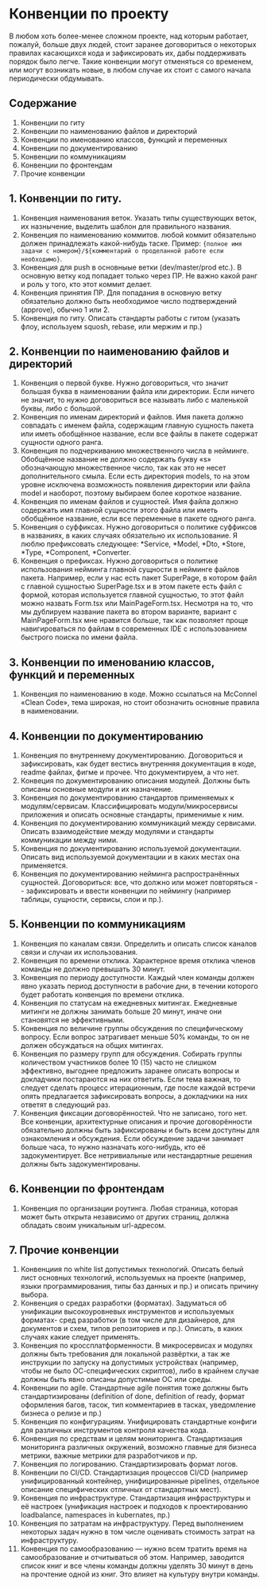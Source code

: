 # Конвенции по проекту
В любом хоть более-менее сложном проекте, над которым работает, пожалуй, больше двух людей, стоит заранее договориться о некоторых правилах касающихся кода и зафиксировать их, дабы поддерживать порядок было легче. Такие конвенции могут отменяться со временем, или могут возникать новые, в любом случае их стоит с самого начала периодически обдумывать. 

## Содержание
1. Конвенции по гиту
2. Конвенции по наименованию файлов и директорий
3. Конвенции по именованию классов, функций и переменных
4. Конвенции по документированию
5. Конвенции по коммуникациям
6. Конвенции по фронтендам
7. Прочие конвенции

## 1. Конвенции по гиту.
1. Конвенция наименования веток. Указать типы существующих веток, их назнычение, выделить шаблон для правильного названия.
2. Конвенция по наименованию коммитов. любой коммит обязательно должен принадлежать какой-нибудь таске. Пример:
`{полное имя задачи с номером}/${комментарий о проделанной работе если необходимо}`.
3. Конвенция для push в основныые ветки (dev/master/prod etc.). В основную ветку код попадает только через ПР. Не важно какой ранг и роль у того, кто этот коммит делает.
4. Конвенция принятия ПР. Для попадания в основную ветку обязательно должно быть необходимое число подтверждений (approve), обычно 1 или 2.
5. Конвенция по гиту. Описать стандарты работы с гитом (указать флоу, используем squosh, rebase, или мержим и пр.)

## 2. Конвенции по наименованию файлов и директорий
1. Конвенция о первой букве. Нужно договориться, что значит большая буква в наименовании файла или директории. Если ничего не значит, то нужно договориться все называть либо с маленькой буквы, либо с большой.
2. Конвенция по именам директорий и файлов. Имя пакета должно совпадать с именем файла, содержащим главную сущность пакета или иметь обобщённое название, если все файлы в пакете содержат сущности одного ранга. 
3. Конвенция по подчеркиванию множественного числа в нейминге. Обобщённое название не должно содержать букву «s» обозначающую множественное число, так как это не несет дополнительного смыла. Если есть директория models, то на этом уровне исключена возможность появления директории или файла model и наоборот, поэтому выбираем более короткое название.
4. Конвенция по именам файлов и сущностей. Имя файла должно содержать имя главной сущности этого файла или иметь обобщённое название, если все переменные в пакете  одного ранга.
5. Конвенция о суффиксах. Нужно договориться о политике суффиксов в названиях, в каких случаях обязательно их использование. Я люблю префиксовать следующее: *Service, *Model, *Dto, *Store, *Type, *Component, *Converter.
6. Конвенция о префиксах. Нужно договориться о политике использования нейминга главной сущности в нейминге файлов пакета. Например, если у нас есть пакет SuperPage, в котором файл с главной сущностью SuperPage.tsx и в этом пакете есть файл с формой, которая используется главной сущностью, то этот файл можно назвать Form.tsx или MainPageForm.tsx. Несмотря на то, что мы дублируем название пакета во втором варианте, вариант с MainPageForm.tsx мне нравится больше, так как позволяет проще навигироваться по файлам в современных IDE с использованием быстрого поиска по имени файла.

## 3. Конвенции по именованию классов, функций и переменных
1. Конвенция по наименованию в коде. Можно ссылаться на McConnel «Clean Code», тема широкая, но стоит обозначить основные правила в наименовании.

## 4. Конвенции по документированию
1. Конвенция по внутреннему документированию. Договориться и зафиксировать, как будет вестись внутренняя документация в коде, readme файлах, фигме и прочее. Что документируем, а что нет.
2. Конвеция по документированию описания модулей. Должны быть описаны основные модули и их назначение.
3. Конвенция по документированию стандартов применяемых к модулям/сервисам. Классифицировать модули/микросервисы приложения и описать основные стандарты, применимые к ним.
4. Конвенция по документированию коммуникаций между сервисами. Описать взаимодействие между модулями и стандарты коммуникации между ними.
5. Конвенция по документированию используемой документации. Описать вид используемой документации и в каких местах она применяется.
6. Конвенция по документированию нейминга распространённых сущностей. Договориться: все, что должно или может повторяться -- зафиксировать и ввести конвенции по неймингу (например таблицы, сущности, сервисы, слои и пр.).

## 5. Конвенции по коммуникациям 
1. Конвенция по каналам связи. Определить и описать список каналов связи и случаи их использования.
2. Конвенция по времени отклика. Характерное время отклика членов команды не должно превышать 30 минут.
3. Конвенция по периоду доступности. Каждый член команды должен явно указать период доступности в рабочие дни, в течении которого будет работать  конвенция по времени отклика.
4. Конвенция по статусам на ежедневных митингах. Ежедневные митинги не должны занимать больше 20 минут, иначе они становятся не эффективными.
5. Конвенция по величине группы обсуждения по специфическому вопросу. Если вопрос затрагивает меньше 50% команды, то он не должен обсуждаться на общих митингах.
6. Конвенция по размеру групп для обсуждения. Собирать группы количеством участников более 10 (15) часто не слишком эффективно, выгоднее предложить заранее описать вопросы и докладчики постараются на них ответить. Если тема важная, то следует сделать процесс итерационным, где после каждой встречи опять предлагается зафиксировать вопросы, а докладчики на них ответят в следующий раз.
7. Конвенция фиксации договорённостей. Что не записано, того нет. Все конвенции, архитектурные описания и прочие договорённости обязательно должны быть зафиксированы и быть всем доступны для ознакомления и обсуждения. Если обсуждение задачи занимает больше часа, то нужно назначать кого-нибудь, кто её задокументирует. Все нетривиальные или нестандартные решения должны быть задокументированы.

## 6. Конвенции по фронтендам
1. Конвенция по организации роутинга. Любая страница, которая может быть открыта независимо от других страниц, должна обладать своим уникальным url-адресом.

## 7. Прочие конвенции
1. Конвенциия по white list допустимых технологий. Описать белый лист основных технологий, используемых на проекте (например, языки программирования, типы баз данных и пр.) и описать причину выбора.
2. Конвенция о средах разработки (форматах). Задуматься об унификации высокоуровневых инструментов и используемых форматах- сред разработки (в том числе для дизайнеров, для документов и схем, типов репозиториев и пр.). Описать, в каких случаях какие следует применять.
3. Конвенция по кроссплатформенности. В микросервисах и модулях должны быть требования для локальной развёртки, а так же инструкции по запуску на допустимых устройствах (например, чтобы не было ОС-специфических скриптов), либо в крайнем случае должны быть явно описаны допустимые ОС или среды.
4. Конвенции по agile. Стандартные agile понятия тоже должны быть стандартизированы (definition of done, definition of ready, формат оформления багов, тасок, тип комментариев в тасках, уведомление бизнеса о релизе и пр.)
5. Конвенция по конфигурациям. Унифицировать стандартные конфиги для различных инструментов контроля качества кода.
6. Конвенция по средствам и целям мониторинга. Стандартизация мониторинга различных окружений, возможно главные для бизнеса метрики, важные метрики для разработчиков и пр.
7. Конвенция по логированию. Стандартизировать формат логов.
8. Конвенции по CI/CD. Стандартизация процессов CI/CD (например унифицированный контейнер, унифицированные pipelines, отдельное описание специфических отличных от стандартных мест).
9. Конвенция по инфраструктуре. Стандартизация инфраструктуры и её настроек (унификация настроек и подходов к проектированию loadbalance, namespaces in kubernates, пр.)
10. Конвенция по затратам на инфраструктуру. Перед выполнением некоторых задач нужно в том числе оценивать стоимость затрат на инфраструктуру.
11. Конвенция по самообразованию — нужно всем тратить время на самообразование и отчитываться об этом. Например, заводится список книг и все члены команды должны уделять 30 минут в день на прочтение одной из книг. Это влияет на культуру внутри команды.
